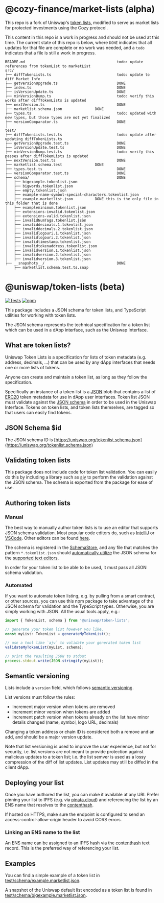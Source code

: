 # @cozy-finance/market-lists (alpha)

This repo is a fork of Uniswap's [token lists](https://github.com/Uniswap/token-lists), modified
to serve as market lists for protected investments using the Cozy protocol.

This content in this repo is a work in progress and should not be used at this time.
The current state of this repo is below, where `DONE` indicates that all updates for that file
are complete or no work was needed, and a `todo` indicates that a file is still a work in progress.

```
README.md                                          todo: update references from tokenList to marketList
src/
├── diffTokenLists.ts                              todo: update to diff Market Info
├── getVersionUpgrade.ts                           DONE
├── index.ts                                       DONE
├── isVersionUpdate.ts                             DONE
├── minVersionBump.ts                              todo: verify this works after diffTokenLists is updated
├── nextVersion.ts                                 DONE
├── marketlist.schema.json               DONE
├── types.ts                                       todo: updated with new types, but those types are not yet finalized
├── versionComparator.ts                           DONE
│
test/
├── diffTokenLists.test.ts                         todo: update after updating diffTokenLists.ts
├── getVersionUpgrade.test.ts                      DONE
├── isVersionUpdate.test.ts                        DONE
├── minVersionBump.test.ts                         todo: verify this passes after diffTokenLists is updated
├── nextVersion.test.ts                            DONE
├── marketlist.schema.test               DONE
├── types.test.ts                                  DONE
├── versionComparator.test.ts                      DONE
├── schema/                                        DONE
│   ├── bigexample.tokenlist.json
│   ├── bigwords.tokenlist.json
│   ├── empty.tokenlist.json
│   ├── example-name-symbol-special-characters.tokenlist.json
│   ├── example.marketlist.json          DONE this is the only file in this folder that is done
│   ├── exampleminimum.tokenlist.json
│   ├── extensions-invalid.tokenlist.json
│   ├── extensions-valid.tokenlist.json
│   ├── invalidNumTags.tokenlist.json
│   ├── invaliddecimals.1.tokenlist.json
│   ├── invaliddecimals.2.tokenlist.json
│   ├── invalidlogouri.1.tokenlist.json
│   ├── invalidlogouri.2.tokenlist.json
│   ├── invalidtimestamp.tokenlist.json
│   ├── invalidtokenaddress.tokenlist.json
│   ├── invalidversion.1.tokenlist.json
│   ├── invalidversion.2.tokenlist.json
│   ├── invalidversion.3.tokenlist.json
├── __snapshots__/                                 DONE
    ├── marketlist.schema.test.ts.snap
```

# @uniswap/token-lists (beta)

[![Tests](https://github.com/Uniswap/token-lists/workflows/Tests/badge.svg)](https://github.com/Uniswap/token-lists/actions?query=workflow%3ATests)
[![npm](https://img.shields.io/npm/v/@uniswap/token-lists)](https://unpkg.com/@uniswap/token-lists@latest/)

This package includes a JSON schema for token lists, and TypeScript utilities for working with token lists.

The JSON schema represents the technical specification for a token list which can be used in a dApp interface, such as the Uniswap Interface.

## What are token lists?

Uniswap Token Lists is a specification for lists of token metadata (e.g. address, decimals, ...) that can be used by any dApp interfaces that needs one or more lists of tokens.

Anyone can create and maintain a token list, as long as they follow the specification.

Specifically an instance of a token list is a [JSON](https://www.json.org/json-en.html) blob that contains a list of
[ERC20](https://github.com/ethereum/eips/issues/20) token metadata for use in dApp user interfaces.
Token list JSON must validate against the [JSON schema](https://json-schema.org/) in order to be used in the Uniswap Interface.
Tokens on token lists, and token lists themselves, are tagged so that users can easily find tokens.

## JSON Schema \$id

The JSON schema ID is [https://uniswap.org/tokenlist.schema.json](https://uniswap.org/tokenlist.schema.json)

## Validating token lists

This package does not include code for token list validation. You can easily do this by including a library such as
[ajv](https://ajv.js.org/) to perform the validation against the JSON schema. The schema is exported from the package
for ease of use.

## Authoring token lists

### Manual

The best way to manually author token lists is to use an editor that supports JSON schema validation. Most popular
code editors do, such as [IntelliJ](https://www.jetbrains.com/help/idea/json.html#ws_json_schema_add_custom) or
[VSCode](https://code.visualstudio.com/docs/languages/json#_json-schemas-and-settings). Other editors
can be found [here](https://json-schema.org/implementations.html#editors).

The schema is registered in the [SchemaStore](https://github.com/SchemaStore/schemastore), and any file that matches
the pattern `*.tokenlist.json` should
[automatically utilize](https://www.jetbrains.com/help/idea/json.html#ws_json_using_schemas)
the JSON schema for the [supported text editors](https://www.schemastore.org/json/#editors).

In order for your token list to be able to be used, it must pass all JSON schema validation.

### Automated

If you want to automate token listing, e.g. by pulling from a smart contract, or other sources, you can use this
npm package to take advantage of the JSON schema for validation and the TypeScript types.
Otherwise, you are simply working with JSON. All the usual tools apply, e.g.:

```typescript
import { TokenList, schema } from '@uniswap/token-lists';

// generate your token list however you like.
const myList: TokenList = generateMyTokenList();

// use a tool like `ajv` to validate your generated token list
validateMyTokenList(myList, schema);

// print the resulting JSON to stdout
process.stdout.write(JSON.stringify(myList));
```

## Semantic versioning

Lists include a `version` field, which follows [semantic versioning](https://semver.org/).

List versions must follow the rules:

- Increment major version when tokens are removed
- Increment minor version when tokens are added
- Increment patch version when tokens already on the list have minor details changed (name, symbol, logo URL, decimals)

Changing a token address or chain ID is considered both a remove and an add, and should be a major version update.

Note that list versioning is used to improve the user experience, but not for security, i.e. list versions are not meant
to provide protection against malicious updates to a token list; i.e. the list semver is used as a lossy compression
of the diff of list updates. List updates may still be diffed in the client dApp.

## Deploying your list

Once you have authored the list, you can make it available at any URI. Prefer pinning your list to IPFS
(e.g. via [pinata.cloud](https://pinata.cloud)) and referencing the list by an ENS name that resolves to the
[contenthash](https://eips.ethereum.org/EIPS/eip-1577).

If hosted on HTTPS, make sure the endpoint is configured to send an access-control-allow-origin header to avoid CORS errors.

### Linking an ENS name to the list

An ENS name can be assigned to an IPFS hash via the [contenthash](https://eips.ethereum.org/EIPS/eip-1577) text record.
This is the preferred way of referencing your list.

## Examples

You can find a simple example of a token list in [test/schema/example.marketlist.json](test/schema/example.marketlist.json).

A snapshot of the Uniswap default list encoded as a token list is found in [test/schema/bigexample.marketlist.json](test/schema/bigexample.marketlist.json).
